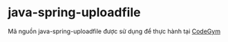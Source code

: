 # java-spring-uploadfile
Mã nguồn java-spring-uploadfile được sử dụng để thực hành tại [CodeGym](https://codegym.vn)
